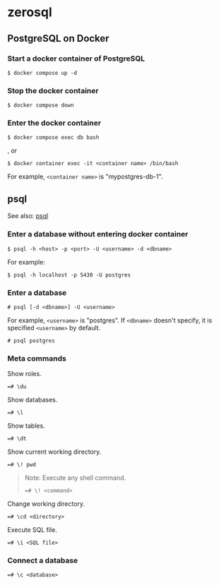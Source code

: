 # zerosql

## PostgreSQL on Docker

### Start a docker container of PostgreSQL

```
$ docker compose up -d
```

### Stop the docker container

```
$ docker compose down
```

### Enter the docker container

```
$ docker compose exec db bash
```

, or

```
$ docker container exec -it <container name> /bin/bash
```

For example, `<container name>` is "mypostgres-db-1".

## psql

See also: [psql](https://www.postgresql.jp/docs/9.4/app-psql.html)

### Enter a database without entering docker container

```
$ psql -h <host> -p <port> -U <username> -d <dbname>
```

For example:

```
$ psql -h localhost -p 5430 -U postgres
```

### Enter a database

```
# psql [-d <dbname>] -U <username>
```

For example, `<username>` is "postgres".
If `<dbname>` doesn't specify, it is specified `<username>` by default.

```
# psql postgres
```

### Meta commands

Show roles.

```
=# \du
```

Show databases.

```
=# \l
```

Show tables.

```
=# \dt
```

Show current working directory.

```
=# \! pwd
```

> Note:
> Execute any shell command.
> ```
> =# \! <command>
> ```

Change working directory.

```
=# \cd <directory>
```

Execute SQL file.

```
=# \i <SQL file>
```

### Connect a database

```
=# \c <database>
```
